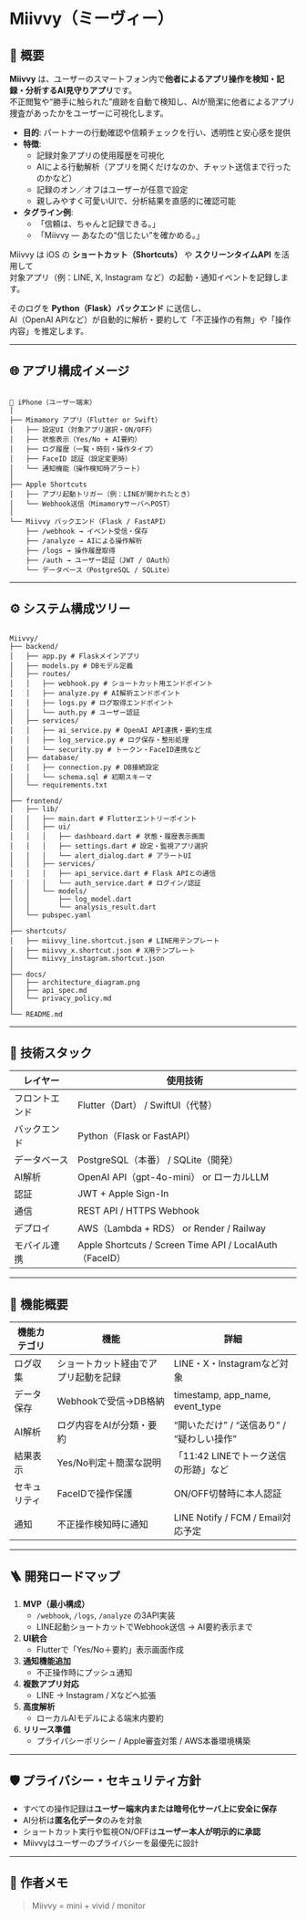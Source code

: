 # Miivvy（ミーヴィー）

## 🎯 概要
**Miivvy** は、ユーザーのスマートフォン内で**他者によるアプリ操作を検知・記録・分析するAI見守りアプリ**です。  
不正閲覧や“勝手に触られた”痕跡を自動で検知し、AIが簡潔に他者によるアプリ捜査があったかをユーザーに可視化します。

- **目的**: パートナーの行動確認や信頼チェックを行い、透明性と安心感を提供
- **特徴**:
  - 記録対象アプリの使用履歴を可視化
  - AIによる行動解析（アプリを開くだけなのか、チャット送信まで行ったのかなど）
  - 記録のオン／オフはユーザーが任意で設定
  - 親しみやすく可愛いUIで、分析結果を直感的に確認可能
- **タグライン例**:
  - 「信頼は、ちゃんと記録できる。」
  - 「Miivvy — あなたの“信じたい”を確かめる。」

Miivvy は iOS の **ショートカット（Shortcuts）** や **スクリーンタイムAPI** を活用して  
対象アプリ（例：LINE, X, Instagram など）の起動・通知イベントを記録します。

そのログを **Python（Flask）バックエンド** に送信し、  
AI（OpenAI APIなど）が自動的に解析・要約して「不正操作の有無」や「操作内容」を推定します。

---

## 🌐 アプリ構成イメージ

```tree

📱 iPhone（ユーザー端末）
│
├── Mimamory アプリ（Flutter or Swift）
│   ├── 設定UI（対象アプリ選択・ON/OFF）
│   ├── 状態表示（Yes/No + AI要約）
│   ├── ログ履歴（一覧・時刻・操作タイプ）
│   ├── FaceID 認証（設定変更時）
│   └── 通知機能（操作検知時アラート）
│
├── Apple Shortcuts
│   ├── アプリ起動トリガー（例：LINEが開かれたとき）
│   └── Webhook送信（MimamoryサーバへPOST）
│
└── Miivvy バックエンド（Flask / FastAPI）
    ├── /webhook → イベント受信・保存
    ├── /analyze → AIによる操作解析
    ├── /logs → 操作履歴取得
    ├── /auth → ユーザー認証（JWT / OAuth）
    └── データベース（PostgreSQL / SQLite）

```

---

## ⚙️ システム構成ツリー

```tree

Miivvy/
├── backend/
│   ├── app.py # Flaskメインアプリ
│   ├── models.py # DBモデル定義
│   ├── routes/
│   │   ├── webhook.py # ショートカット用エンドポイント
│   │   ├── analyze.py # AI解析エンドポイント
│   │   ├── logs.py # ログ取得エンドポイント
│   │   └── auth.py # ユーザー認証
│   ├── services/
│   │   ├── ai_service.py # OpenAI API連携・要約生成
│   │   ├── log_service.py # ログ保存・整形処理
│   │   └── security.py # トークン・FaceID連携など
│   ├── database/
│   │   ├── connection.py # DB接続設定
│   │   └── schema.sql # 初期スキーマ
│   └── requirements.txt
│
├── frontend/
│   ├── lib/
│   │   ├── main.dart # Flutterエントリーポイント
│   │   ├── ui/
│   │   │   ├── dashboard.dart # 状態・履歴表示画面
│   │   │   ├── settings.dart # 設定・監視アプリ選択
│   │   │   └── alert_dialog.dart # アラートUI
│   │   ├── services/
│   │   │   ├── api_service.dart # Flask APIとの通信
│   │   │   └── auth_service.dart # ログイン/認証
│   │   └── models/
│   │       ├── log_model.dart
│   │       └── analysis_result.dart
│   └── pubspec.yaml
│
├── shortcuts/
│   ├── miivvy_line.shortcut.json # LINE用テンプレート
│   ├── miivvy_x.shortcut.json # X用テンプレート
│   └── miivvy_instagram.shortcut.json
│
├── docs/
│   ├── architecture_diagram.png
│   ├── api_spec.md
│   └── privacy_policy.md
│
└── README.md

```

---

## 🧠 技術スタック

| レイヤー | 使用技術 |
|-----------|------------|
| フロントエンド | Flutter（Dart） / SwiftUI（代替） |
| バックエンド | Python（Flask or FastAPI） |
| データベース | PostgreSQL（本番） / SQLite（開発） |
| AI解析 | OpenAI API（gpt-4o-mini） or ローカルLLM |
| 認証 | JWT + Apple Sign-In |
| 通信 | REST API / HTTPS Webhook |
| デプロイ | AWS（Lambda + RDS） or Render / Railway |
| モバイル連携 | Apple Shortcuts / Screen Time API / LocalAuth（FaceID） |

---

## 🧩 機能概要

| 機能カテゴリ | 機能 | 詳細 |
|---------------|------|------|
| ログ収集 | ショートカット経由でアプリ起動を記録 | LINE・X・Instagramなど対象 |
| データ保存 | Webhookで受信→DB格納 | timestamp, app_name, event_type |
| AI解析 | ログ内容をAIが分類・要約 | “開いただけ” / “送信あり” / “疑わしい操作” |
| 結果表示 | Yes/No判定＋簡潔な説明 | 「11:42 LINEでトーク送信の形跡」など |
| セキュリティ | FaceIDで操作保護 | ON/OFF切替時に本人認証 |
| 通知 | 不正操作検知時に通知 | LINE Notify / FCM / Email対応予定 |

---

## 🪜 開発ロードマップ

1. **MVP（最小構成）**
   - `/webhook`, `/logs`, `/analyze` の3API実装
   - LINE起動ショートカットでWebhook送信 → AI要約表示まで
2. **UI統合**
   - Flutterで「Yes/No＋要約」表示画面作成
3. **通知機能追加**
   - 不正操作時にプッシュ通知
4. **複数アプリ対応**
   - LINE → Instagram / Xなどへ拡張
5. **高度解析**
   - ローカルAIモデルによる端末内要約
6. **リリース準備**
   - プライバシーポリシー / Apple審査対策 / AWS本番環境構築

---

## 🛡️ プライバシー・セキュリティ方針

- すべての操作記録は**ユーザー端末内または暗号化サーバ上に安全に保存**
- AI分析は**匿名化データ**のみを対象
- ショートカット実行や監視ON/OFFは**ユーザー本人が明示的に承認**
- Miivvyはユーザーのプライバシーを最優先に設計

---

## 🧭 作者メモ

> Miivvy = mini + vivid / monitor
